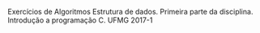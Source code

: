 Exercícios de Algoritmos Estrutura de dados.
Primeira parte da disciplina.
Introdução a programação C.
UFMG 2017-1
